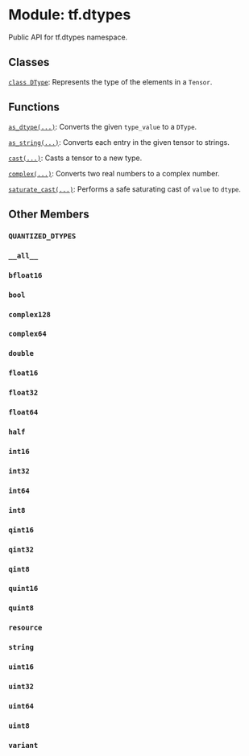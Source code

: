<div itemscope itemtype="http://developers.google.com/ReferenceObject">
<meta itemprop="name" content="tf.dtypes" />
<meta itemprop="path" content="Stable" />
<meta itemprop="property" content="QUANTIZED_DTYPES"/>
<meta itemprop="property" content="__all__"/>
<meta itemprop="property" content="bfloat16"/>
<meta itemprop="property" content="bool"/>
<meta itemprop="property" content="complex128"/>
<meta itemprop="property" content="complex64"/>
<meta itemprop="property" content="double"/>
<meta itemprop="property" content="float16"/>
<meta itemprop="property" content="float32"/>
<meta itemprop="property" content="float64"/>
<meta itemprop="property" content="half"/>
<meta itemprop="property" content="int16"/>
<meta itemprop="property" content="int32"/>
<meta itemprop="property" content="int64"/>
<meta itemprop="property" content="int8"/>
<meta itemprop="property" content="qint16"/>
<meta itemprop="property" content="qint32"/>
<meta itemprop="property" content="qint8"/>
<meta itemprop="property" content="quint16"/>
<meta itemprop="property" content="quint8"/>
<meta itemprop="property" content="resource"/>
<meta itemprop="property" content="string"/>
<meta itemprop="property" content="uint16"/>
<meta itemprop="property" content="uint32"/>
<meta itemprop="property" content="uint64"/>
<meta itemprop="property" content="uint8"/>
<meta itemprop="property" content="variant"/>
</div>

# Module: tf.dtypes

Public API for tf.dtypes namespace.

## Classes

[`class DType`](../tf/dtypes/DType.md): Represents the type of the elements in a `Tensor`.

## Functions

[`as_dtype(...)`](../tf/dtypes/as_dtype.md): Converts the given `type_value` to a `DType`.

[`as_string(...)`](../tf/strings/as_string.md): Converts each entry in the given tensor to strings.

[`cast(...)`](../tf/cast.md): Casts a tensor to a new type.

[`complex(...)`](../tf/dtypes/complex.md): Converts two real numbers to a complex number.

[`saturate_cast(...)`](../tf/dtypes/saturate_cast.md): Performs a safe saturating cast of `value` to `dtype`.

## Other Members

<h3 id="QUANTIZED_DTYPES"><code>QUANTIZED_DTYPES</code></h3>

<h3 id="__all__"><code>__all__</code></h3>

<h3 id="bfloat16"><code>bfloat16</code></h3>

<h3 id="bool"><code>bool</code></h3>

<h3 id="complex128"><code>complex128</code></h3>

<h3 id="complex64"><code>complex64</code></h3>

<h3 id="double"><code>double</code></h3>

<h3 id="float16"><code>float16</code></h3>

<h3 id="float32"><code>float32</code></h3>

<h3 id="float64"><code>float64</code></h3>

<h3 id="half"><code>half</code></h3>

<h3 id="int16"><code>int16</code></h3>

<h3 id="int32"><code>int32</code></h3>

<h3 id="int64"><code>int64</code></h3>

<h3 id="int8"><code>int8</code></h3>

<h3 id="qint16"><code>qint16</code></h3>

<h3 id="qint32"><code>qint32</code></h3>

<h3 id="qint8"><code>qint8</code></h3>

<h3 id="quint16"><code>quint16</code></h3>

<h3 id="quint8"><code>quint8</code></h3>

<h3 id="resource"><code>resource</code></h3>

<h3 id="string"><code>string</code></h3>

<h3 id="uint16"><code>uint16</code></h3>

<h3 id="uint32"><code>uint32</code></h3>

<h3 id="uint64"><code>uint64</code></h3>

<h3 id="uint8"><code>uint8</code></h3>

<h3 id="variant"><code>variant</code></h3>

